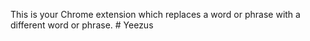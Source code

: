 This is your Chrome extension which replaces a word or phrase with a different word or phrase. # Yeezus
